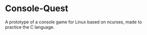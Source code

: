 # Console-Quest
A prototype of a console game for Linux based on ncurses, made to practice the C language.
